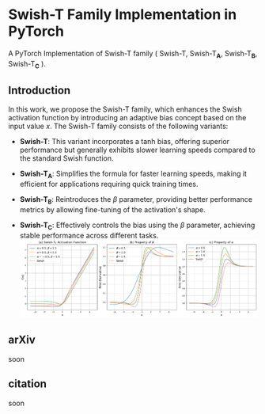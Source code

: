 # Swish-T Family Implementation in PyTorch

A PyTorch Implementation of Swish-T family ( Swish-T, Swish-T<sub><strong>A</strong></sub>, Swish-T<sub><strong>B</strong></sub>, Swish-T<sub><strong>C</strong></sub> ).

## Introduction

In this work, we propose the Swish-T family, which enhances the Swish activation function by introducing an adaptive bias concept based on the input value $x$. The Swish-T family consists of the following variants:

- **Swish-T**: This variant incorporates a tanh bias, offering superior performance but generally exhibits slower learning speeds compared to the standard Swish function.
- **Swish-T<sub><strong>A</strong></sub>**: Simplifies the formula for faster learning speeds, making it efficient for applications requiring quick training times.
- **Swish-T<sub><strong>B</strong></sub>**: Reintroduces the $\beta$ parameter, providing better performance metrics by allowing fine-tuning of the activation's shape.

- **Swish-T<sub><strong>C</strong></sub>**: Effectively controls the bias using the $\beta$ parameter, achieving stable performance across different tasks.
![Swish-T_C property](/figs/plot_SiwshT_C.png)

## arXiv 

soon

## citation

soon